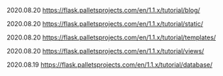 
2020.08.20
https://flask.palletsprojects.com/en/1.1.x/tutorial/blog/

2020.08.20
https://flask.palletsprojects.com/en/1.1.x/tutorial/static/

2020.08.20
https://flask.palletsprojects.com/en/1.1.x/tutorial/templates/

2020.08.20
https://flask.palletsprojects.com/en/1.1.x/tutorial/views/

2020.08.19
https://flask.palletsprojects.com/en/1.1.x/tutorial/database/
